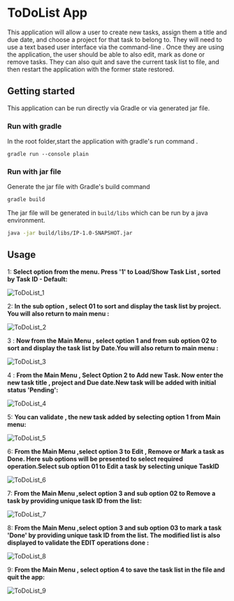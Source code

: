 # ToDoList App
This application will allow a user to create new tasks, assign them a title and due date, 
and choose a project for that task to belong to. They will need to use a text based user interface via the command-line . 
Once they are using the application, the user should be able to also edit, mark as done or remove tasks. 
They can also quit and save the current task list to file, and then restart the application with the former state restored.
## Getting started
This application can be run directly via Gradle or via generated jar file.
### Run with gradle
In the root folder,start the application with gradle's run command .
````
gradle run --console plain
````
### Run with jar file
Generate the jar file with Gradle's build command 
```bash
gradle build
````
The jar file will be generated in `build/libs` which can be run by a java environment.
```bash
java -jar build/libs/IP-1.0-SNAPSHOT.jar
````
## Usage
1:	**Select option from the menu. Press '1' to Load/Show Task List , sorted by Task ID - Default:**

![ ToDoList_1](screenshots/toDoListApp-1.png)

2: **In the sub option , select 01 to sort and display the task list by project. You will also return to main menu :**

![ ToDoList_2](screenshots/toDoListApp-2.png)

3 : **Now from the Main Menu , select option 1 and from sub option 02 to sort and display the task list by Date.You will also return to main menu :**

![ ToDoList_3](screenshots/toDoListApp-3.png)

4 : **From the Main Menu , Select Option 2 to Add new Task. Now enter the new task title , project and Due date.New task will be added with initial status 'Pending':**

![ ToDoList_4](screenshots/toDoListApp-4.png)

5: **You can validate , the new task added by selecting option 1 from Main menu:**

![ ToDoList_5](screenshots/toDoListApp-5.png)

6:  **From the Main Menu ,select option 3 to Edit , Remove or Mark a task as Done. Here sub options will be presented to select required operation.Select sub option 01 to Edit a task by selecting unique TaskID**

![ ToDoList_6](screenshots/toDoListApp-6.png)

7:  **From the Main Menu ,select option 3 and sub option 02 to Remove a task by providing unique task ID from the list:**

![ ToDoList_7](screenshots/toDoListApp-7.png)

8:  **From the Main Menu ,select option 3 and sub option 03 to mark a task 'Done' by providing unique task ID from the list. The modified list is also displayed to validate the EDIT operations done :**

![ ToDoList_8](screenshots/toDoListApp-8.png)

9:  **From the Main Menu , select option 4 to save the task list in the file and quit the app:**

![ ToDoList_9](screenshots/toDoListApp-9.png)


